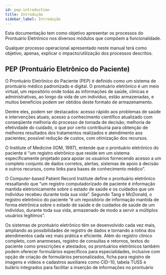 ```yaml
---
id: pep-introduction
title: Introdução
sidebar_label: Introdução
---
```


Esta documentação tem como objetivo apresentar os processos do Prontuário Eletrônico nos diversos módulos que compõem a funcionalidade.

Qualquer processo operacional apresentado neste manual terá como objetivo, apenas, explicar o impacto/utilização dos processos descritos. 

## PEP (Prontuário Eletrônico do Paciente)

O Prontuário Eletrônico do Paciente (PEP) é definido como um sistema de prontuário médico padronizado e digital. O prontuário eletrônico é um meio virtual, um repositório onde todas as informações de saúde, clínicas e administrativas, ao longo da vida de um indivíduo, estão armazenadas, e muitos benefícios podem ser obtidos deste formato de armazenamento.

Dentre eles, podem ser destacados: acesso rápido aos problemas de saúde e intervenções atuais; acesso a conhecimento científico atualizado com conseqüente melhoria do processo de tomada de decisão; melhoria de efetividade do cuidado, o que por certo contribuiria para obtenção de melhores resultados dos tratamentos realizados e atendimento aos pacientes; possível redução de custos, com otimização dos recursos.

O Institute of Medicine (IOM, 1997), entende que o prontuário eletrônico do paciente é “um registro eletrônico que reside em um sistema especificamente projetado para apoiar os usuários fornecendo acesso a um completo conjunto de dados corretos, alertas, sistemas de apoio à decisão e outros recursos, como links para bases de conhecimento médico”.

O Computer-based Patient Record Institute define o prontuário eletrônico ressaltando que “um registro computadorizado de paciente é informação mantida eletronicamente sobre o estado de saúde e os cuidados que um indivíduo recebeu durante toda sua vida”. Segundo Tang e McDonald, o registro eletrônico do paciente “é um repositório de informação mantida de forma eletrônica sobre o estado de saúde e de cuidados de saúde de um indivíduo, durante toda sua vida, armazenado de modo a servir a múltiplos usuários legítimos”.

Os sistemas de prontuário eletrônico têm se desenvolvido cada vez mais, ampliando as possibilidades de registro de dados e tornando a rotina dos atendimentos cada vez mais prática e eficiente. Além do registro clínico completo, com anamneses, registro de consultas e retornos, textos do paciente como prescrições e atestados, os prontuários eletrônicos também podem oferecer formulários específicos para especialidades, inclusive com opção de criação de formulários personalizados, ficha para registro de imagens e vídeos e cadastros auxiliares como CID-10, tabela TUSS e bulário integrados para facilitar a inserção de informações no prontuário

